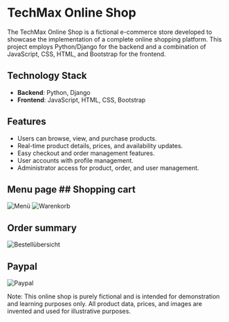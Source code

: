 # TechMax Online Shop

The TechMax Online Shop is a fictional e-commerce store developed to showcase the implementation of a complete online shopping platform. This project employs Python/Django for the backend and a combination of JavaScript, CSS, HTML, and Bootstrap for the frontend.

## Technology Stack

- **Backend**: Python, Django
- **Frontend**: JavaScript, HTML, CSS, Bootstrap

## Features

- Users can browse, view, and purchase products.
- Real-time product details, prices, and availability updates.
- Easy checkout and order management features.
- User accounts with profile management.
- Administrator access for product, order, and user management.


## Menu page                                                                                                  ## Shopping cart                                     
![Menü](https://github.com/MaSem87/OnlineShop/assets/126175585/3676155e-414b-4c8f-98b9-c6bad5af8230)          ![Warenkorb](https://github.com/MaSem87/OnlineShop/assets/126175585/4ebec219-cb4c-4696-8b2d-b4d34f89c2a3) 



## Order summary
![Bestellübersicht](https://github.com/MaSem87/OnlineShop/assets/126175585/2adce2d1-d706-4748-a5ea-ba5f13a8bd9f)

## Paypal
![Paypal](https://github.com/MaSem87/OnlineShop/assets/126175585/e5862b75-0147-460e-a5c5-e9db9178861e)









Note: This online shop is purely fictional and is intended for demonstration and learning purposes only. All product data, prices, and images are invented and used for illustrative purposes.
